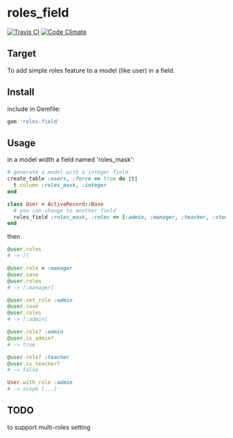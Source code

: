roles_field
===========

[![Travis CI](https://api.travis-ci.org/mindpin/roles-field.png?branch=master&.png)](https://travis-ci.org/mindpin/roles-field)
[![Code Climate](https://codeclimate.com/github/mindpin/roles-field.png)](https://codeclimate.com/github/mindpin/roles-field)

## Target
To add simple roles feature to a model (like user) in a field.

## Install
include in Gemfile:

```bash
gem 'roles-field'
```

## Usage
in a model width a field named 'roles_mask':

```ruby
# generate a model with a integer field
create_table :users, :force => true do |t|
  t.column :roles_mask, :integer
end

class User < ActiveRecord::Base
  # you can change to another field
  roles_field :roles_mask, :roles => [:admin, :manager, :teacher, :student]
end
```

then

```ruby
@user.roles
# -> []

@user.role = :manager
@user.save
@user.roles
# -> [:manager]

@user.set_role :admin
@user.save
@user.roles
# -> [:admin]

@user.role? :admin
@user.is_admin?
# -> true

@user.role? :teacher
@user.is_teacher?
# -> false

User.with_role :admin
# -> scope [...]
```

## TODO
to support multi-roles setting